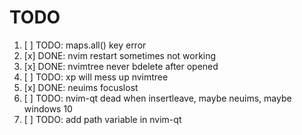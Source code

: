 # TODO

1. [ ] TODO: maps.all() key error
2. [x] DONE: nvim restart sometimes not working
3. [x] DONE: nvimtree never bdelete after opened
4. [ ] TODO: <leader>xp will mess up nvimtree
5. [x] DONE: neuims focuslost
6. [ ] TODO: nvim-qt dead when insertleave, maybe neuims, maybe windows 10
7. [ ] TODO: add path variable in nvim-qt
